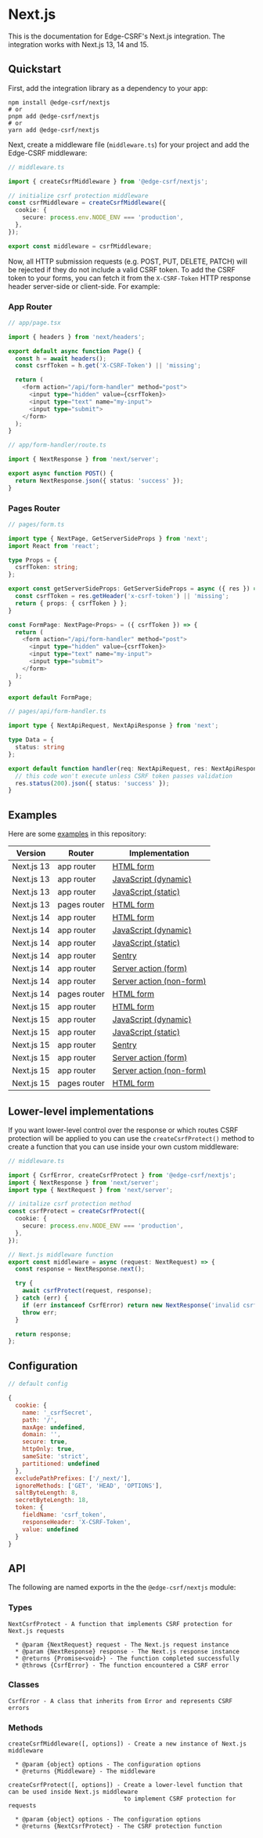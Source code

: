 # Next.js

This is the documentation for Edge-CSRF's Next.js integration. The integration works with Next.js 13, 14 and 15.

## Quickstart

First, add the integration library as a dependency to your app:

```console
npm install @edge-csrf/nextjs
# or
pnpm add @edge-csrf/nextjs
# or
yarn add @edge-csrf/nextjs
```

Next, create a middleware file (`middleware.ts`) for your project and add the Edge-CSRF middleware:

```typescript
// middleware.ts

import { createCsrfMiddleware } from '@edge-csrf/nextjs';

// initialize csrf protection middleware
const csrfMiddleware = createCsrfMiddleware({
  cookie: {
    secure: process.env.NODE_ENV === 'production',
  },
});

export const middleware = csrfMiddleware;
```

Now, all HTTP submission requests (e.g. POST, PUT, DELETE, PATCH) will be rejected if they do not include a valid CSRF token. To add the CSRF token to your forms, you can fetch it from the `X-CSRF-Token` HTTP response header server-side or client-side. For example:

### App Router

```typescript
// app/page.tsx

import { headers } from 'next/headers';

export default async function Page() {
  const h = await headers();
  const csrfToken = h.get('X-CSRF-Token') || 'missing';

  return (
    <form action="/api/form-handler" method="post">
      <input type="hidden" value={csrfToken}>
      <input type="text" name="my-input">
      <input type="submit">
    </form>
  );
}
```

```typescript
// app/form-handler/route.ts

import { NextResponse } from 'next/server';

export async function POST() {
  return NextResponse.json({ status: 'success' });
}
```

### Pages Router

```typescript
// pages/form.ts

import type { NextPage, GetServerSideProps } from 'next';
import React from 'react';

type Props = {
  csrfToken: string;
};

export const getServerSideProps: GetServerSideProps = async ({ res }) => {
  const csrfToken = res.getHeader('x-csrf-token') || 'missing';
  return { props: { csrfToken } };
}

const FormPage: NextPage<Props> = ({ csrfToken }) => {
  return (
    <form action="/api/form-handler" method="post">
      <input type="hidden" value={csrfToken}>
      <input type="text" name="my-input">
      <input type="submit">
    </form>
  );
}

export default FormPage;
```

```typescript
// pages/api/form-handler.ts

import type { NextApiRequest, NextApiResponse } from 'next';

type Data = {
  status: string
};

export default function handler(req: NextApiRequest, res: NextApiResponse<Data>) {
  // this code won't execute unless CSRF token passes validation
  res.status(200).json({ status: 'success' });
}
```

## Examples

Here are some [examples](/examples) in this repository:

| Version    | Router       | Implementation                                                                          |
| ---------- | ------------ | --------------------------------------------------------------------------------------- |
| Next.js 13 | app router   | [HTML form](/examples/next13-approuter-html-submission)                                  |
| Next.js 13 | app router   | [JavaScript (dynamic)](/examples/next13-approuter-js-submission-dynamic)                 |
| Next.js 13 | app router   | [JavaScript (static)](/examples/next13-approuter-js-submission-static)                   |
| Next.js 13 | pages router | [HTML form](/examples/next13-pagesrouter-html-submission)                               |
| Next.js 14 | app router   | [HTML form](/examples/next14-approuter-html-submission)                                  |
| Next.js 14 | app router   | [JavaScript (dynamic)](/examples/next14-approuter-js-submission-dynamic)                 |
| Next.js 14 | app router   | [JavaScript (static)](/examples/next14-approuter-js-submission-static)                   |
| Next.js 14 | app router   | [Sentry](/examples/next14-approuter-sentry)                                              |
| Next.js 14 | app router   | [Server action (form)](/examples/next14-approuter-server-action-form-submission)         |
| Next.js 14 | app router   | [Server action (non-form)](/examples/next14-approuter-server-action-non-form-submission) |
| Next.js 14 | pages router | [HTML form](/examples/next14-pagesrouter-html-submission)                                |
| Next.js 15 | app router   | [HTML form](/examples/next15-approuter-html-submission)                                  |
| Next.js 15 | app router   | [JavaScript (dynamic)](/examples/next15-approuter-js-submission-dynamic)                 |
| Next.js 15 | app router   | [JavaScript (static)](/examples/next15-approuter-js-submission-static)                   |
| Next.js 15 | app router   | [Sentry](/examples/next15-approuter-sentry)                                              |
| Next.js 15 | app router   | [Server action (form)](/examples/next15-approuter-server-action-form-submission)         |
| Next.js 15 | app router   | [Server action (non-form)](/examples/next15-approuter-server-action-non-form-submission) |
| Next.js 15 | pages router | [HTML form](/examples/next15-pagesrouter-html-submission)                                |

## Lower-level implementations

If you want lower-level control over the response or which routes CSRF protection will be applied to you can use the `createCsrfProtect()` method to create a function that you can use inside your own custom middleware:

```typescript
// middleware.ts

import { CsrfError, createCsrfProtect } from '@edge-csrf/nextjs';
import { NextResponse } from 'next/server';
import type { NextRequest } from 'next/server';

// initalize csrf protection method
const csrfProtect = createCsrfProtect({
  cookie: {
    secure: process.env.NODE_ENV === 'production',
  },
});

// Next.js middleware function
export const middleware = async (request: NextRequest) => {
  const response = NextResponse.next();

  try {
    await csrfProtect(request, response);
  } catch (err) {
    if (err instanceof CsrfError) return new NextResponse('invalid csrf token', { status: 403 });
    throw err;
  }

  return response;
};
```

## Configuration

```javascript
// default config

{
  cookie: {
    name: '_csrfSecret',
    path: '/',
    maxAge: undefined,
    domain: '',
    secure: true,
    httpOnly: true,
    sameSite: 'strict',
    partitioned: undefined
  },
  excludePathPrefixes: ['/_next/'],
  ignoreMethods: ['GET', 'HEAD', 'OPTIONS'],
  saltByteLength: 8,
  secretByteLength: 18,
  token: {
    fieldName: 'csrf_token',
    responseHeader: 'X-CSRF-Token',
    value: undefined
  }
}
```

## API

The following are named exports in the the `@edge-csrf/nextjs` module:

### Types

```
NextCsrfProtect - A function that implements CSRF protection for Next.js requests

  * @param {NextRequest} request - The Next.js request instance
  * @param {NextResponse} response - The Next.js response instance
  * @returns {Promise<void>} - The function completed successfully
  * @throws {CsrfError} - The function encountered a CSRF error
```

### Classes

```
CsrfError - A class that inherits from Error and represents CSRF errors
```

### Methods

```
createCsrfMiddleware([, options]) - Create a new instance of Next.js middleware

  * @param {object} options - The configuration options
  * @returns {Middleware} - The middleware

createCsrfProtect([, options]) - Create a lower-level function that can be used inside Next.js middleware
                                 to implement CSRF protection for requests

  * @param {object} options - The configuration options
  * @returns {NextCsrfProtect} - The CSRF protection function
```
